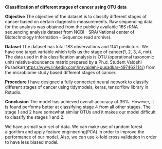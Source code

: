 **Classification of different stages of cancer using OTU data**

**Objective**
The objective of the dataset is to classify different stages of cancer based on certain diagnostic measurements. Raw sequencing data for the analysis was obtained from the publicly available 16S rRNA sequencing analysis dataset from NCBI - SRA(National center of Biotechnology Information - Sequence read archive).

**Dataset**
The dataset has total 183 observations and 1141 predictors. We have one target variable which tells us the stage of cancer(1, 2, 3, 4, not). The data used in this classification analysis is OTU (operational taxonomic unit) relative-abundance matrix prepared by a Ph.d. Student Vaidehi Pusadkar(https://www.linkedin.com/in/vaidehi-pusadkar-497462114/) from the microbiome study based different stages of cancer.

**Procedure**
I have designed a fully connected neural network to classify different stages of cancer using tidymodels, keras, tensorflow library in Rstudio. 

**Conclusion**
The model has achieved overall accuracy of 36%. However, it is found performs better at classifying stage 4 from all other stages. The stage 1 and 2 have somewhat similar OTUs and it makes our model difficult to classify the stages 1 and 2. 

We have a small sub-set of data. We can make use of random forest algorithm and apply feature engineering(PCA) in order to improve the performance of our model. Also, we can use k-fold cross validation in order to have less biased model.

